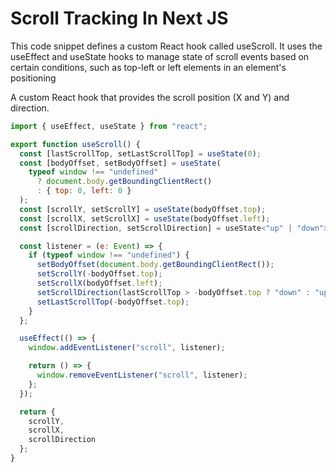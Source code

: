 # Scroll Tracking In Next JS

This code snippet defines a custom React hook called useScroll. It uses the useEffect and useState hooks to manage state of scroll events based on certain conditions, such as top-left or left elements in an element's positioning

A custom React hook that provides the scroll position (X and Y) and direction.

```jsx
import { useEffect, useState } from "react";

export function useScroll() {
  const [lastScrollTop, setLastScrollTop] = useState(0);
  const [bodyOffset, setBodyOffset] = useState(
    typeof window !== "undefined"
      ? document.body.getBoundingClientRect()
      : { top: 0, left: 0 }
  );
  const [scrollY, setScrollY] = useState(bodyOffset.top);
  const [scrollX, setScrollX] = useState(bodyOffset.left);
  const [scrollDirection, setScrollDirection] = useState<"up" | "down">();

  const listener = (e: Event) => {
    if (typeof window !== "undefined") {
      setBodyOffset(document.body.getBoundingClientRect());
      setScrollY(-bodyOffset.top);
      setScrollX(bodyOffset.left);
      setScrollDirection(lastScrollTop > -bodyOffset.top ? "down" : "up");
      setLastScrollTop(-bodyOffset.top);
    }
  };

  useEffect(() => {
    window.addEventListener("scroll", listener);

    return () => {
      window.removeEventListener("scroll", listener);
    };
  });

  return {
    scrollY,
    scrollX,
    scrollDirection
  };
}
```